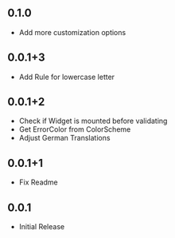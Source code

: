 ## 0.1.0
* Add more customization options

## 0.0.1+3
* Add Rule for lowercase letter

## 0.0.1+2
* Check if Widget is mounted before validating
* Get ErrorColor from ColorScheme
* Adjust German Translations

## 0.0.1+1
* Fix Readme

## 0.0.1

* Initial Release
